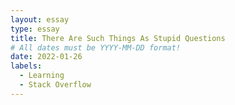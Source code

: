 ```yaml
---
layout: essay
type: essay
title: There Are Such Things As Stupid Questions
# All dates must be YYYY-MM-DD format!
date: 2022-01-26
labels:
  - Learning
  - Stack Overflow
---
```

